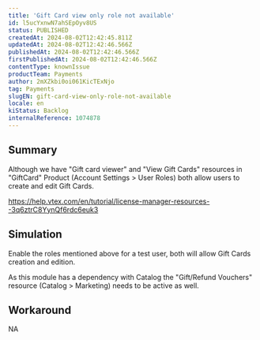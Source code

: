 ```yaml
---
title: 'Gift Card view only role not available'
id: l5ucYxnwN7ahSEpOyv8US
status: PUBLISHED
createdAt: 2024-08-02T12:42:45.811Z
updatedAt: 2024-08-02T12:42:46.566Z
publishedAt: 2024-08-02T12:42:46.566Z
firstPublishedAt: 2024-08-02T12:42:46.566Z
contentType: knownIssue
productTeam: Payments
author: 2mXZkbi0oi061KicTExNjo
tag: Payments
slugEN: gift-card-view-only-role-not-available
locale: en
kiStatus: Backlog
internalReference: 1074878
---
```


## Summary


Although we have "Gift card viewer" and "View Gift Cards" resources in "GiftCard" Product (Account Settings > User Roles) both allow users to create and edit Gift Cards.

https://help.vtex.com/en/tutorial/license-manager-resources--3q6ztrC8YynQf6rdc6euk3


##

## Simulation


Enable the roles mentioned above for a test user, both will allow Gift Cards creation and edition.

As this module has a dependency with Catalog the "Gift/Refund Vouchers" resource (Catalog > Marketing) needs to be active as well.


##

## Workaround


NA




